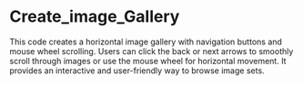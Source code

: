 # Create_image_Gallery
This code creates a horizontal image gallery with navigation buttons and mouse wheel scrolling. Users can click the back or next arrows to smoothly scroll through images or use the mouse wheel for horizontal movement. It provides an interactive and user-friendly way to browse image sets.
